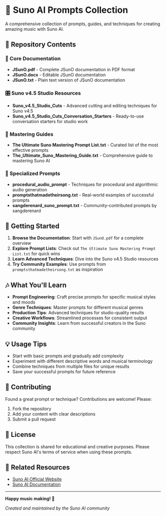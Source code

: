 # 🎵 Suno AI Prompts Collection

A comprehensive collection of prompts, guides, and techniques for creating amazing music with Suno AI.

## 📁 Repository Contents

### 📖 Core Documentation
- **JSunO.pdf** - Complete JSunO documentation in PDF format
- **JSunO.docx** - Editable JSunO documentation 
- **JSunO.txt** - Plain text version of JSunO documentation

### 🎛️ Suno v4.5 Studio Resources
- **Suno_v4.5_Studio_Cuts** - Advanced cutting and editing techniques for Suno v4.5
- **Suno_v4.5_Studio_Cuts_Conversation_Starters** - Ready-to-use conversation starters for studio work

### 🎯 Mastering Guides
- **The Ultimate Suno Mastering Prompt List.txt** - Curated list of the most effective prompts
- **The_Ultimate_Suno_Mastering_Guide.txt** - Comprehensive guide to mastering Suno AI

### 🔧 Specialized Prompts
- **procedural_audio_prompt** - Techniques for procedural and algorithmic audio generation
- **promptsthatmadetheirsong.txt** - Real-world examples of successful prompts
- **sangderenard_suno_prompt.txt** - Community-contributed prompts by sangderenard

## 🚀 Getting Started

1. **Browse the Documentation**: Start with `JSunO.pdf` for a complete overview
2. **Explore Prompt Lists**: Check out `The Ultimate Suno Mastering Prompt List.txt` for quick wins
3. **Learn Advanced Techniques**: Dive into the Suno v4.5 Studio resources
4. **Try Community Examples**: Use prompts from `promptsthatmadetheirsong.txt` as inspiration

## 🎶 What You'll Learn

- **Prompt Engineering**: Craft precise prompts for specific musical styles and moods
- **Genre Techniques**: Master prompts for different musical genres
- **Production Tips**: Advanced techniques for studio-quality results
- **Creative Workflows**: Streamlined processes for consistent output
- **Community Insights**: Learn from successful creators in the Suno community

## 💡 Usage Tips

- Start with basic prompts and gradually add complexity
- Experiment with different descriptive words and musical terminology
- Combine techniques from multiple files for unique results
- Save your successful prompts for future reference

## 🤝 Contributing

Found a great prompt or technique? Contributions are welcome! Please:
1. Fork the repository
2. Add your content with clear descriptions
3. Submit a pull request

## 📝 License

This collection is shared for educational and creative purposes. Please respect Suno AI's terms of service when using these prompts.

## 🔗 Related Resources

- [Suno AI Official Website](https://suno.ai)
- [Suno AI Documentation](https://help.suno.ai)

---

**Happy music making! 🎵**

*Created and maintained by the Suno AI community*